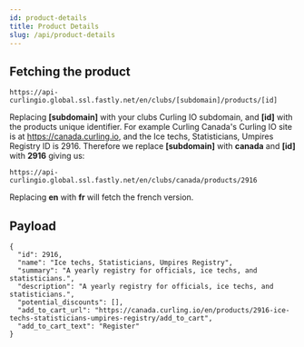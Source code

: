 ```yaml
---
id: product-details
title: Product Details
slug: /api/product-details
---
```


## Fetching the product

```
https://api-curlingio.global.ssl.fastly.net/en/clubs/[subdomain]/products/[id]
```

Replacing **[subdomain]** with your clubs Curling IO subdomain, and **[id]** with the products unique identifier.
For example Curling Canada's Curling IO site is at https://canada.curling.io, and the Ice techs, Statisticians, Umpires Registry ID is 2916.
Therefore we replace **[subdomain]** with **canada** and **[id]** with **2916** giving us:

```
https://api-curlingio.global.ssl.fastly.net/en/clubs/canada/products/2916
```

Replacing **en** with **fr** will fetch the french version.


## Payload

```
{
  "id": 2916,
  "name": "Ice techs, Statisticians, Umpires Registry",
  "summary": "A yearly registry for officials, ice techs, and statisticians.",
  "description": "A yearly registry for officials, ice techs, and statisticians.",
  "potential_discounts": [],
  "add_to_cart_url": "https://canada.curling.io/en/products/2916-ice-techs-statisticians-umpires-registry/add_to_cart",
  "add_to_cart_text": "Register"
}
```
